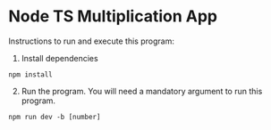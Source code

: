 # Node TS Multiplication App

Instructions to run and execute this program:

1. Install dependencies

```
npm install
```

2.  Run the program. You will need a mandatory argument to run this program.

```
npm run dev -b [number]
```
